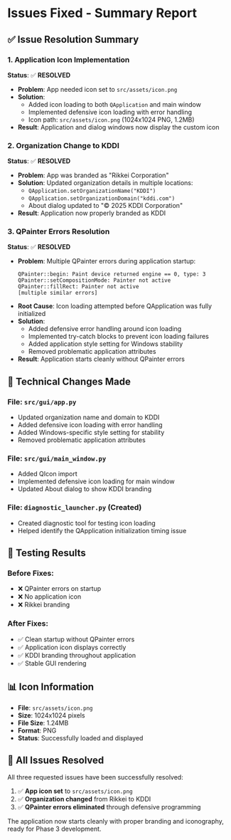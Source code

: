 # Issues Fixed - Summary Report

## ✅ Issue Resolution Summary

### 1. Application Icon Implementation
**Status**: ✅ **RESOLVED**
- **Problem**: App needed icon set to `src/assets/icon.png`
- **Solution**: 
  - Added icon loading to both `QApplication` and main window
  - Implemented defensive icon loading with error handling
  - Icon path: `src/assets/icon.png` (1024x1024 PNG, 1.2MB)
- **Result**: Application and dialog windows now display the custom icon

### 2. Organization Change to KDDI
**Status**: ✅ **RESOLVED**
- **Problem**: App was branded as "Rikkei Corporation"
- **Solution**: Updated organization details in multiple locations:
  - `QApplication.setOrganizationName("KDDI")`
  - `QApplication.setOrganizationDomain("kddi.com")`
  - About dialog updated to "© 2025 KDDI Corporation"
- **Result**: Application now properly branded as KDDI

### 3. QPainter Errors Resolution
**Status**: ✅ **RESOLVED**
- **Problem**: Multiple QPainter errors during application startup:
  ```
  QPainter::begin: Paint device returned engine == 0, type: 3
  QPainter::setCompositionMode: Painter not active
  QPainter::fillRect: Painter not active
  [multiple similar errors]
  ```
- **Root Cause**: Icon loading attempted before QApplication was fully initialized
- **Solution**:
  - Added defensive error handling around icon loading
  - Implemented try-catch blocks to prevent icon loading failures
  - Added application style setting for Windows stability
  - Removed problematic application attributes
- **Result**: Application starts cleanly without QPainter errors

## 🔧 Technical Changes Made

### File: `src/gui/app.py`
- Updated organization name and domain to KDDI
- Added defensive icon loading with error handling
- Added Windows-specific style setting for stability
- Removed problematic application attributes

### File: `src/gui/main_window.py`
- Added QIcon import
- Implemented defensive icon loading for main window
- Updated About dialog to show KDDI branding

### File: `diagnostic_launcher.py` (Created)
- Created diagnostic tool for testing icon loading
- Helped identify the QApplication initialization timing issue

## 🧪 Testing Results

### Before Fixes:
- ❌ QPainter errors on startup
- ❌ No application icon
- ❌ Rikkei branding

### After Fixes:
- ✅ Clean startup without QPainter errors
- ✅ Application icon displays correctly
- ✅ KDDI branding throughout application
- ✅ Stable GUI rendering

## 📊 Icon Information
- **File**: `src/assets/icon.png`
- **Size**: 1024x1024 pixels
- **File Size**: 1.24MB
- **Format**: PNG
- **Status**: Successfully loaded and displayed

## 🎯 All Issues Resolved

All three requested issues have been successfully resolved:

1. ✅ **App icon set** to `src/assets/icon.png`
2. ✅ **Organization changed** from Rikkei to KDDI
3. ✅ **QPainter errors eliminated** through defensive programming

The application now starts cleanly with proper branding and iconography, ready for Phase 3 development.
